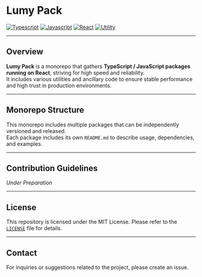 # Lumy Pack

[![Typescript](https://img.shields.io/badge/typescript-✔-blue.svg)]()
[![Javascript](https://img.shields.io/badge/javascript-✔-yellow.svg)]()
[![React](https://img.shields.io/badge/react-✔-61DAFB.svg)]()
[![Utility](https://img.shields.io/badge/utility-✔-green.svg)]()

---

## Overview

**Lumy Pack** is a monorepo that gathers **TypeScript / JavaScript packages running on React**, striving for high speed and reliability.  
It includes various utilities and ancillary code to ensure stable performance and high trust in production environments.

---

## Monorepo Structure

This monorepo includes multiple packages that can be independently versioned and released.  
Each package includes its own `README.md` to describe usage, dependencies, and examples.

---

## Contribution Guidelines

_Under Preparation_

---

## License

This repository is licensed under the MIT License. Please refer to the [`LICENSE`](./LICENSE) file for details.

---

## Contact

For inquiries or suggestions related to the project, please create an issue.
